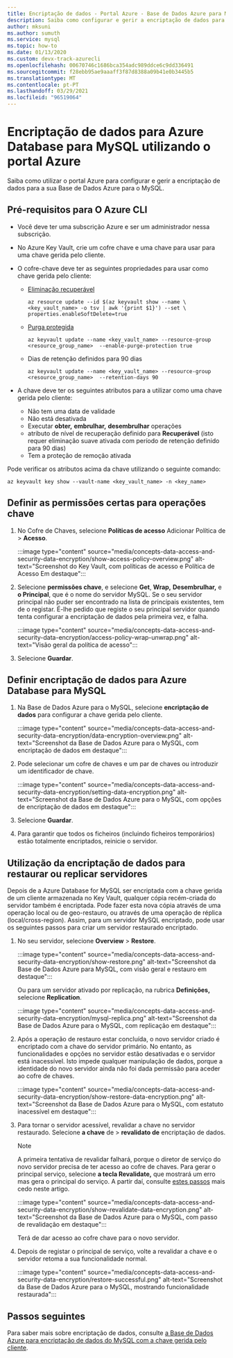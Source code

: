 ```yaml
---
title: Encriptação de dados - Portal Azure - Base de Dados Azure para MySQL
description: Saiba como configurar e gerir a encriptação de dados para a sua Base de Dados Azure para o MySQL utilizando o portal Azure.
author: mksuni
ms.author: sumuth
ms.service: mysql
ms.topic: how-to
ms.date: 01/13/2020
ms.custom: devx-track-azurecli
ms.openlocfilehash: 00670746c1686bca354adc989ddce6c9dd336491
ms.sourcegitcommit: f28ebb95ae9aaaff3f87d8388a09b41e0b3445b5
ms.translationtype: MT
ms.contentlocale: pt-PT
ms.lasthandoff: 03/29/2021
ms.locfileid: "96519064"
---
```

# <a name="data-encryption-for-azure-database-for-mysql-by-using-the-azure-portal"></a>Encriptação de dados para Azure Database para MySQL utilizando o portal Azure

Saiba como utilizar o portal Azure para configurar e gerir a encriptação de dados para a sua Base de Dados Azure para o MySQL.

## <a name="prerequisites-for-azure-cli"></a>Pré-requisitos para O Azure CLI

* Você deve ter uma subscrição Azure e ser um administrador nessa subscrição.
* No Azure Key Vault, crie um cofre chave e uma chave para usar para uma chave gerida pelo cliente.
* O cofre-chave deve ter as seguintes propriedades para usar como chave gerida pelo cliente:
  * [Eliminação recuperável](../key-vault/general/soft-delete-overview.md)

    ```azurecli-interactive
    az resource update --id $(az keyvault show --name \ <key_vault_name> -o tsv | awk '{print $1}') --set \ properties.enableSoftDelete=true
    ```

  * [Purga protegida](../key-vault/general/soft-delete-overview.md#purge-protection)

    ```azurecli-interactive
    az keyvault update --name <key_vault_name> --resource-group <resource_group_name>  --enable-purge-protection true
    ```
  * Dias de retenção definidos para 90 dias
  
    ```azurecli-interactive
    az keyvault update --name <key_vault_name> --resource-group <resource_group_name>  --retention-days 90
    ```

* A chave deve ter os seguintes atributos para a utilizar como uma chave gerida pelo cliente:
  * Não tem uma data de validade
  * Não está desativada
  * Executar **obter,** **embrulhar,** **desembrulhar** operações
  * atributo de nível de recuperação definido para **Recuperável** (isto requer eliminação suave ativada com período de retenção definido para 90 dias)
  * Tem a proteção de remoção ativada

Pode verificar os atributos acima da chave utilizando o seguinte comando:

```azurecli-interactive
az keyvault key show --vault-name <key_vault_name> -n <key_name>
```

## <a name="set-the-right-permissions-for-key-operations"></a>Definir as permissões certas para operações chave

1. No Cofre de Chaves, selecione **Políticas de acesso** Adicionar Política de  >  **Acesso**.

   :::image type="content" source="media/concepts-data-access-and-security-data-encryption/show-access-policy-overview.png" alt-text="Screenshot do Key Vault, com políticas de acesso e Política de Acesso Em destaque":::

2. Selecione **permissões chave**, e selecione **Get**, **Wrap,** **Desembrulhar,** e **o Principal**, que é o nome do servidor MySQL. Se o seu servidor principal não puder ser encontrado na lista de principais existentes, tem de o registar. É-lhe pedido que registe o seu principal servidor quando tenta configurar a encriptação de dados pela primeira vez, e falha.

   :::image type="content" source="media/concepts-data-access-and-security-data-encryption/access-policy-wrap-unwrap.png" alt-text="Visão geral da política de acesso":::

3. Selecione **Guardar**.

## <a name="set-data-encryption-for-azure-database-for-mysql"></a>Definir encriptação de dados para Azure Database para MySQL

1. Na Base de Dados Azure para o MySQL, selecione **encriptação de dados** para configurar a chave gerida pelo cliente.

   :::image type="content" source="media/concepts-data-access-and-security-data-encryption/data-encryption-overview.png" alt-text="Screenshot da Base de Dados Azure para o MySQL, com encriptação de dados em destaque":::

2. Pode selecionar um cofre de chaves e um par de chaves ou introduzir um identificador de chave.

   :::image type="content" source="media/concepts-data-access-and-security-data-encryption/setting-data-encryption.png" alt-text="Screenshot da Base de Dados Azure para o MySQL, com opções de encriptação de dados em destaque":::

3. Selecione **Guardar**.

4. Para garantir que todos os ficheiros (incluindo ficheiros temporários) estão totalmente encriptados, reinicie o servidor.

## <a name="using-data-encryption-for-restore-or-replica-servers"></a>Utilização da encriptação de dados para restaurar ou replicar servidores

Depois de a Azure Database for MySQL ser encriptada com a chave gerida de um cliente armazenada no Key Vault, qualquer cópia recém-criada do servidor também é encriptada. Pode fazer esta nova cópia através de uma operação local ou de geo-restauro, ou através de uma operação de réplica (local/cross-region). Assim, para um servidor MySQL encriptado, pode usar os seguintes passos para criar um servidor restaurado encriptado.

1. No seu servidor, selecione **Overview**  >  **Restore**.

   :::image type="content" source="media/concepts-data-access-and-security-data-encryption/show-restore.png" alt-text="Screenshot da Base de Dados Azure para MySQL, com visão geral e restauro em destaque":::

   Ou para um servidor ativado por replicação, na rubrica **Definições,** selecione **Replication**.

   :::image type="content" source="media/concepts-data-access-and-security-data-encryption/mysql-replica.png" alt-text="Screenshot da Base de Dados Azure para o MySQL, com replicação em destaque":::

2. Após a operação de restauro estar concluída, o novo servidor criado é encriptado com a chave do servidor primário. No entanto, as funcionalidades e opções no servidor estão desativadas e o servidor está inacessível. Isto impede qualquer manipulação de dados, porque a identidade do novo servidor ainda não foi dada permissão para aceder ao cofre de chaves.

   :::image type="content" source="media/concepts-data-access-and-security-data-encryption/show-restore-data-encryption.png" alt-text="Screenshot da Base de Dados Azure para o MySQL, com estatuto inacessível em destaque":::

3. Para tornar o servidor acessível, revalidar a chave no servidor restaurado. Selecione **a chave** de  >  **revalidato de** encriptação de dados.

   > [!NOTE]
   > A primeira tentativa de revalidar falhará, porque o diretor de serviço do novo servidor precisa de ter acesso ao cofre de chaves. Para gerar o principal serviço, selecione **a tecla Revalidate,** que mostrará um erro mas gera o principal do serviço. A partir daí, consulte [estes passos](#set-the-right-permissions-for-key-operations) mais cedo neste artigo.

   :::image type="content" source="media/concepts-data-access-and-security-data-encryption/show-revalidate-data-encryption.png" alt-text="Screenshot da Base de Dados Azure para o MySQL, com passo de revalidação em destaque":::

   Terá de dar acesso ao cofre chave para o novo servidor.

4. Depois de registar o principal de serviço, volte a revalidar a chave e o servidor retoma a sua funcionalidade normal.

   :::image type="content" source="media/concepts-data-access-and-security-data-encryption/restore-successful.png" alt-text="Screenshot da Base de Dados Azure para o MySQL, mostrando funcionalidade restaurada":::

## <a name="next-steps"></a>Passos seguintes

 Para saber mais sobre encriptação de dados, consulte [a Base de Dados Azure para encriptação de dados do MySQL com a chave gerida pelo cliente](concepts-data-encryption-mysql.md).
